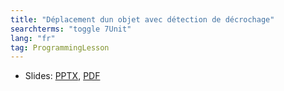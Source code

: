 ```yaml
---
title: "Déplacement dun objet avec détection de décrochage"
searchterms: "toggle 7Unit"
lang: "fr"
tag: ProgrammingLesson
---
```

 <ul>
 <li class="ng-binding">Slides:
 <a href="ProgrammingLessons/FLL-RD-23-U7-Déplacement-dun-objet-avec-détection-de-décrochage.pptx">PPTX</a>,
 <a href="ProgrammingLessons/FLL-RD-23-U7-Déplacement-dun-objet-avec-détection-de-décrochage.pdf">PDF</a>
 </li>
 </ul>
